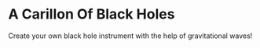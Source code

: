 # A Carillon Of Black Holes
Create your own black hole instrument with the help of gravitational waves!
